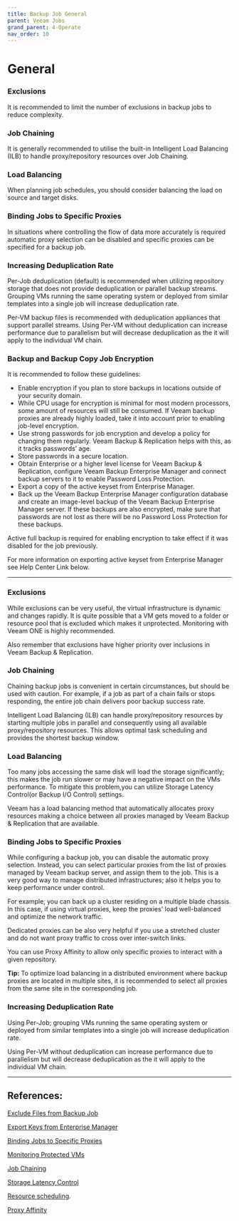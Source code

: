 ```yaml
---
title: Backup Job General
parent: Veeam Jobs
grand_parent: 4-Operate
nav_order: 10
---
```


<!-- Best Practice Section -->

# General

### Exclusions

It is recommended to limit the number of exclusions in backup jobs to reduce complexity.

### Job Chaining

It is generally recommended to utilise the built-in Intelligent Load Balancing (ILB) to handle proxy/repository resources over Job Chaining.


### Load Balancing

When planning job schedules, you should consider balancing the load on source and target disks.


### Binding Jobs to Specific Proxies

In situations where controlling the flow of data more accurately is required automatic proxy selection can be disabled and specific proxies can be specified for a backup job.


### Increasing Deduplication Rate

Per-Job deduplication (default) is recommended when utilizing repository storage that does not provide deduplication or parallel backup streams. Grouping VMs
 running the same operating system or deployed from similar templates into a single job will increase deduplication rate.

Per-VM backup files is recommended with deduplication appliances that support parallel streams. Using Per-VM without deduplication can increase performance due
 to parallelism but will decrease deduplication as the it will apply to the individual VM chain.




### Backup and Backup Copy Job Encryption
It is recommended to follow these guidelines:

-   Enable encryption if you plan to store backups in locations outside of your security domain.
-   While CPU usage for encryption is minimal for most modern processors, some amount of resources will still be consumed. If Veeam backup proxies are already
highly loaded, take it into account prior to enabling job-level encryption.
-   Use strong passwords for job encryption and develop a policy for changing them regularly. Veeam Backup & Replication helps with this, as it tracks passwords’ age.
-   Store passwords in a secure location.
-   Obtain Enterprise or a higher level license for Veeam Backup & Replication, configure Veeam Backup Enterprise Manager and connect backup servers to it to
enable Password Loss Protection.
-   Export a copy of the active keyset from Enterprise Manager.
-   Back up the Veeam Backup Enterprise Manager configuration database and create an image-level backup of the Veeam Backup Enterprise Manager server.
If these backups are also encrypted, make sure that passwords are not lost as there will be no Password Loss Protection for these backups.

Active full backup is required for enabling encryption to take effect if it was disabled for the job previously.

For more information on exporting active keyset from Enterprise Manager see Help Center Link below.

<hr>

<!-- supporting information -->


### Exclusions

While exclusions can be very useful, the virtual infrastructure is dynamic and changes
rapidly. It is quite possible that a VM gets moved to a folder or resource pool that is excluded which makes it unprotected. Monitoring with Veeam ONE is
highly recommended.

Also remember that exclusions have higher priority over inclusions in Veeam Backup & Replication.

### Job Chaining

Chaining backup jobs is convenient in certain circumstances, but should be used with caution. For example, if a job as part of a chain fails or stops responding, the entire job chain delivers poor backup success rate.

Intelligent Load Balancing (ILB) can handle proxy/repository resources by starting multiple jobs in parallel and consequently using all available proxy/repository resources. This allows optimal task scheduling and provides the shortest backup window.

### Load Balancing

Too many jobs accessing the same disk will load the storage significantly; this makes the job run slower or may have a negative impact on the VMs performance. To mitigate this problem,you can utilize Storage Latency Control(or Backup I/O Control) settings.

Veeam has a load balancing method that automatically allocates proxy resources making a choice between all proxies managed by Veeam Backup & Replication
that are available.

### Binding Jobs to Specific Proxies

While configuring a backup job, you can disable the automatic proxy selection. Instead, you can select particular proxies from the list of proxies managed
by Veeam backup server, and assign them to the job. This is a very good way to manage distributed infrastructures; also it helps you to keep performance under control.

For example, you can back up a cluster residing on a multiple blade chassis. In this case, if using virtual proxies, keep the proxies' load well-balanced
 and optimize the network traffic.

Dedicated proxies can be also very helpful if you use a stretched cluster and do not want proxy traffic to cross over inter-switch links.

You can use Proxy Affinity to allow only specific proxies to interact with a given repository.

**Tip:** To optimize load balancing in a distributed environment where backup proxies are located in multiple sites, it is recommended to select all proxies
 from the same site in the corresponding job.

### Increasing Deduplication Rate

Using Per-Job; grouping VMs running the same operating system or deployed from similar templates into a single job will increase deduplication rate.

Using Per-VM without deduplication can increase performance due to parallelism but will decrease deduplication as the it will apply to the individual VM chain.

<hr>

<!-- References -->

## References:

[Exclude Files from Backup Job](https://helpcenter.veeam.com/docs/backup/vsphere/backup_job_excludes_vm.html?ver=100)

[Export Keys from Enterprise Manager](https://helpcenter.veeam.com/docs/backup/em/em_export_import_keys.html?ver=100)

[Binding Jobs to Specific Proxies](https://helpcenter.veeam.com/docs/backup/vsphere/backup_job_storage_vm.html?ver=100)

[Monitoring Protected VMs](https://helpcenter.veeam.com/docs/one/reporter/protected_vms.html?ver=100)

[Job Chaining](https://helpcenter.veeam.com/docs/backup/vsphere/job_schedule.html?ver=100#chain)

[Storage Latency Control](https://helpcenter.veeam.com/docs/backup/vsphere/io_settings.html?ver=100)

[Resource scheduling](https://helpcenter.veeam.com/docs/backup/vsphere/resource_scheduling.html?ver=100).

[Proxy Affinity](https://helpcenter.veeam.com/docs/backup/vsphere/proxy_affinity.html?ver=100)
